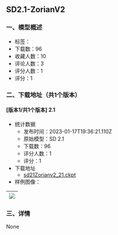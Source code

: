 ## SD2.1-ZorianV2
### 一、模型概述

- 标签：
- 下载数：96
- 收藏人数：10
- 评论人数：3
- 评分人数：1
- 评分：1

### 二、下载地址（共1个版本）

#### [版本1/共1个版本] 2.1

- 统计数据
  - 发布时间：2023-01-17T19:36:21.110Z
  - 原始模型：SD 2.1
  - 下载数：96
  - 评分人数：1
  - 评分：1
- 下载地址
  - [sd21Zorianv2_21.ckpt](https://civitai.com/api/download/models/5385)
- 样例图像：

| <img src="https://image.civitai.com/xG1nkqKTMzGDvpLrqFT7WA/4da6686f-89a1-4ff4-d7c5-938d6e5b9300/width=450/42304.jpeg" /> |
| ---- |


### 三、详情
None
